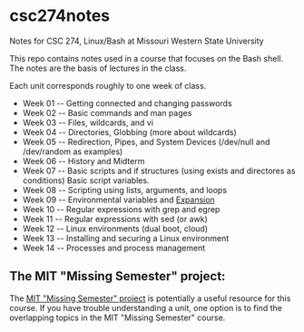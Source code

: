 # csc274notes
Notes for CSC 274, Linux/Bash at Missouri Western State University

This repo contains notes used in a course that focuses on the Bash shell.  The notes are the basis of lectures in the class.

Each unit corresponds roughly to one week of class.

- Week 01 -- Getting connected and changing passwords
- Week 02 -- Basic commands and man pages
- Week 03 -- Files, wildcards, and vi
- Week 04 -- Directories, Globbing (more about wildcards)
- Week 05 -- Redirection, Pipes, and System Devices (/dev/null and /dev/random as examples)
- Week 06 -- History and Midterm
- Week 07 -- Basic scripts and if structures (using exists and directores as conditions) Basic script variables.
- Week 08 -- Scripting using lists, arguments, and loops
- Week 09 -- Environmental variables and [Expansion](http://linuxcommand.org/lc3_lts0080.php)
- Week 10 -- Regular expressions with grep and egrep
- Week 11 -- Regular expressions with sed (or awk)
- Week 12 -- Linux environments (dual boot, cloud)
- Week 13 -- Installing and securing a Linux environment
- Week 14 -- Processes and process management

## The MIT "Missing Semester" project:

The [MIT "Missing Semester" project](https://missing.csail.mit.edu/) is potentially a useful resource for this course.  If you have trouble understanding a unit, one option is to find the overlapping topics in the MIT "Missing Semester" course.